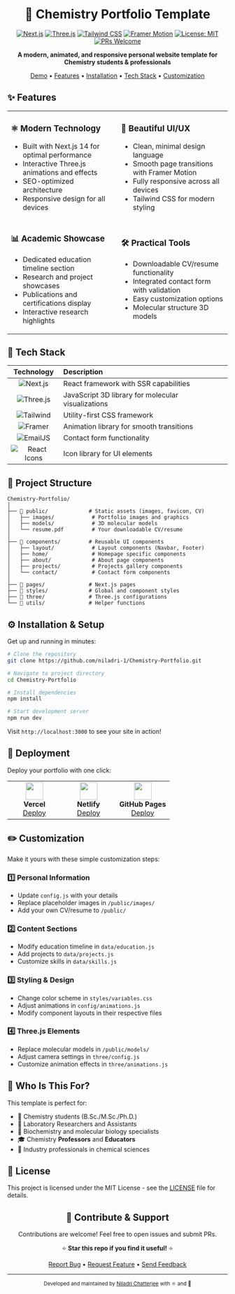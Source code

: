 <div align="center">

# 🧪 Chemistry Portfolio Template

[![Next.js](https://img.shields.io/badge/Next.js-14-black?style=flat-square&logo=next.js)](https://nextjs.org/)
[![Three.js](https://img.shields.io/badge/Three.js-Latest-black?style=flat-square&logo=three.js)](https://threejs.org/)
[![Tailwind CSS](https://img.shields.io/badge/Tailwind-CSS-38B2AC?style=flat-square&logo=tailwind-css)](https://tailwindcss.com/)
[![Framer Motion](https://img.shields.io/badge/Framer-Motion-0055FF?style=flat-square&logo=framer)](https://www.framer.com/motion/)
[![License: MIT](https://img.shields.io/badge/License-MIT-yellow.svg?style=flat-square)](https://opensource.org/licenses/MIT)
[![PRs Welcome](https://img.shields.io/badge/PRs-welcome-brightgreen.svg?style=flat-square)](http://makeapullrequest.com)

**A modern, animated, and responsive personal website template for Chemistry students & professionals**

[Demo](https://your-live-link.com) • [Features](#-features) • [Installation](#%EF%B8%8F-installation--setup) • [Tech Stack](#-tech-stack) • [Customization](#%EF%B8%8F-customization)

</div>

## ✨ Features

<div align="center">
<table>
  <tr>
    <td width="50%">
      <h3>⚛️ Modern Technology</h3>
      <ul>
        <li>Built with Next.js 14 for optimal performance</li>
        <li>Interactive Three.js animations and effects</li>
        <li>SEO-optimized architecture</li>
        <li>Responsive design for all devices</li>
      </ul>
    </td>
    <td width="50%">
      <h3>🎨 Beautiful UI/UX</h3>
      <ul>
        <li>Clean, minimal design language</li>
        <li>Smooth page transitions with Framer Motion</li>
        <li>Fully responsive across all devices</li>
        <li>Tailwind CSS for modern styling</li>
      </ul>
    </td>
  </tr>
  <tr>
    <td width="50%">
      <h3>📊 Academic Showcase</h3>
      <ul>
        <li>Dedicated education timeline section</li>
        <li>Research and project showcases</li>
        <li>Publications and certifications display</li>
        <li>Interactive research highlights</li>
      </ul>
    </td>
    <td width="50%">
      <h3>🛠️ Practical Tools</h3>
      <ul>
        <li>Downloadable CV/resume functionality</li>
        <li>Integrated contact form with validation</li>
        <li>Easy customization options</li>
        <li>Molecular structure 3D models</li>
      </ul>
    </td>
  </tr>
</table>
</div>


## 🧰 Tech Stack

<div align="center">

| Technology | Description |
|:----------:|:------------|
| ![Next.js](https://img.shields.io/badge/Next.js-14-black?style=flat-square&logo=next.js) | React framework with SSR capabilities |
| ![Three.js](https://img.shields.io/badge/Three.js-Latest-black?style=flat-square&logo=three.js) | JavaScript 3D library for molecular visualizations |
| ![Tailwind](https://img.shields.io/badge/Tailwind-CSS-38B2AC?style=flat-square&logo=tailwind-css) | Utility-first CSS framework |
| ![Framer](https://img.shields.io/badge/Framer-Motion-0055FF?style=flat-square&logo=framer) | Animation library for smooth transitions |
| ![EmailJS](https://img.shields.io/badge/Email-JS-FF9A00?style=flat-square) | Contact form functionality |
| ![React Icons](https://img.shields.io/badge/React-Icons-61DAFB?style=flat-square&logo=react) | Icon library for UI elements |

</div>

## 📁 Project Structure

```
Chemistry-Portfolio/
│
├── 📂 public/             # Static assets (images, favicon, CV)
│   ├── images/            # Portfolio images and graphics
│   ├── models/            # 3D molecular models
│   └── resume.pdf         # Your downloadable CV/resume
│
├── 📂 components/         # Reusable UI components
│   ├── layout/            # Layout components (Navbar, Footer)
│   ├── home/              # Homepage specific components
│   ├── about/             # About page components
│   ├── projects/          # Projects gallery components
│   └── contact/           # Contact form components
│
├── 📂 pages/              # Next.js pages
├── 📂 styles/             # Global and component styles
├── 📂 three/              # Three.js configurations
└── 📂 utils/              # Helper functions
```

## ⚙️ Installation & Setup

Get up and running in minutes:

```bash
# Clone the repository
git clone https://github.com/niladri-1/Chemistry-Portfolio.git

# Navigate to project directory
cd Chemistry-Portfolio

# Install dependencies
npm install

# Start development server
npm run dev
```

Visit `http://localhost:3000` to see your site in action!

## 🚀 Deployment

Deploy your portfolio with one click:

<div align="center">
  <table>
    <tr>
      <td align="center" width="33%">
        <img src="https://www.vectorlogo.zone/logos/vercel/vercel-icon.svg" width="40" height="40"/><br />
        <strong>Vercel</strong><br />
        <a href="https://vercel.com/new/git/external?repository-url=https://github.com/niladri-1/Chemistry-Portfolio">Deploy</a>
      </td>
      <td align="center" width="33%">
        <img src="https://www.vectorlogo.zone/logos/netlify/netlify-icon.svg" width="40" height="40"/><br />
        <strong>Netlify</strong><br />
        <a href="https://app.netlify.com/start/deploy?repository=https://github.com/niladri-1/Chemistry-Portfolio">Deploy</a>
      </td>
      <td align="center" width="33%">
        <img src="https://github.githubassets.com/images/modules/logos_page/GitHub-Mark.png" width="40" height="40"/><br />
        <strong>GitHub Pages</strong><br />
        <a href="https://pages.github.com/">Deploy</a>
      </td>
    </tr>
  </table>
</div>

## ✏️ Customization

Make it yours with these simple customization steps:

### 1️⃣ Personal Information
- Update `config.js` with your details
- Replace placeholder images in `/public/images/`
- Add your own CV/resume to `/public/`

### 2️⃣ Content Sections
- Modify education timeline in `data/education.js`
- Add projects to `data/projects.js`
- Customize skills in `data/skills.js`

### 3️⃣ Styling & Design
- Change color scheme in `styles/variables.css`
- Adjust animations in `config/animations.js`
- Modify component layouts in their respective files

### 4️⃣ Three.js Elements
- Replace molecular models in `/public/models/`
- Adjust camera settings in `three/config.js`
- Customize animation effects in `three/animations.js`

## 👥 Who Is This For?

This template is perfect for:

- 🧪 Chemistry students (B.Sc./M.Sc./Ph.D.)
- 🔬 Laboratory Researchers and Assistants
- 🧫 Biochemistry and molecular biology specialists
- 🎓 Chemistry **Professors** and **Educators**
- 💼 Industry professionals in chemical sciences

## 📄 License

This project is licensed under the MIT License - see the [LICENSE](LICENSE) file for details.

<div align="center">

## 💬 Contribute & Support

Contributions are welcome! Feel free to open issues and submit PRs.

⭐ **Star this repo if you find it useful!** ⭐

[Report Bug](https://github.com/niladri-1/Chemistry-Portfolio/issues) •
[Request Feature](https://github.com/niladri-1/Chemistry-Portfolio/issues) •
[Send Feedback](mailto:code.niladri+issuegithub@gmail.com.com)

---

<sub>Developed and maintained by [Niladri Chatterjee](https://github.com/niladri-1) with ⚛️ and 🧪</sub>

</div>